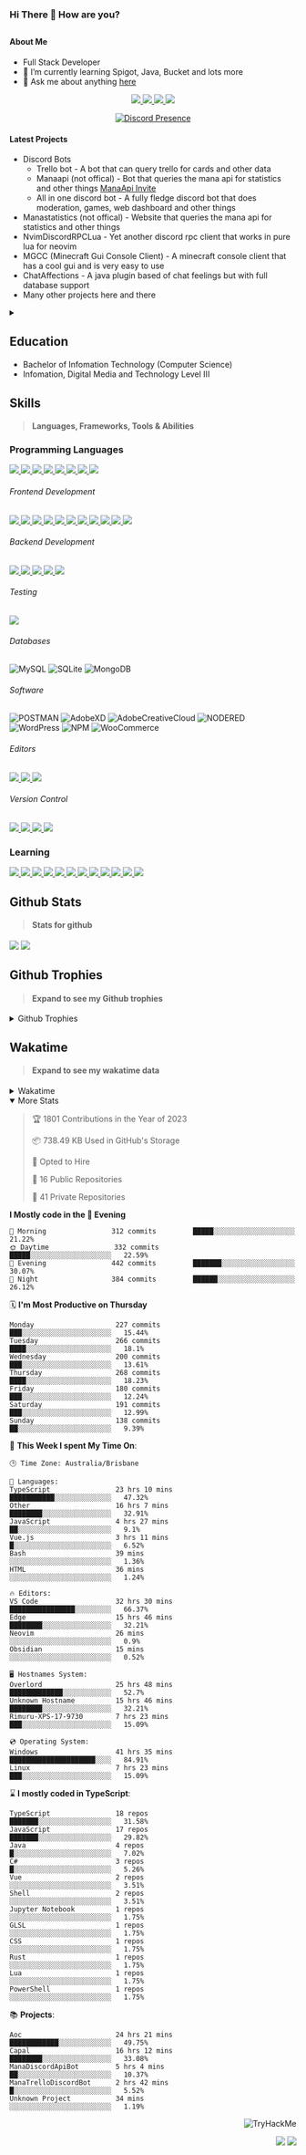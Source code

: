 ### Hi There 👋 How are you?

## <h4>About Me</h4>

- Full Stack Developer
- 🌱 I’m currently learning Spigot, Java, Bucket and lots more
- 💬 Ask me about anything [here](https://github.com/nick22985/nick22985/issues)

<p align="center">
	<a href="https://discordapp.com/users/221602145462386688">
		<img src="https://img.shields.io/badge/Discord-5865F2.svg?&style=for-the-badge&logo=Discord&logoColor=white"/>
	</a>
	<a href="https://www.youtube.com/channel/UChZvyaTJSq0PweGmTpjPjRw">
		<img src="https://img.shields.io/badge/YouTube-FF0000.svg?&style=for-the-badge&logo=YouTube&logoColor=white"/>
	</a>
	<a href="https://twitter.com/nick22985">
		<img src="https://img.shields.io/badge/Twitter-1DA1F2.svg?&style=for-the-badge&logo=Twitter&logoColor=white"/>
	</a>
	<a href="https://www.npmjs.com/~nick22985">
		<img src="https://img.shields.io/badge/npm-CB3837.svg?&style=for-the-badge&logo=NPM&logoColor=white"/>
	</a>
</p>

<p align="center">
	<a href="https://discord.com/users/221602145462386688" target="_blank" rel="nofollow">
		<img src="https://lanyard-profile-readme.vercel.app/api/221602145462386688?hideStatus=true&animated=true&hideDiscrim=true" alt="Discord Presence" align="center">
	</a>
</p>

#### Latest Projects

- Discord Bots
	- Trello bot - A bot that can query trello for cards and other data
	- Manaapi (not offical) - Bot that queries the mana api for statistics and other things [ManaApi Invite](https://discord.com/api/oauth2/authorize?client_id=701852927035310171&permissions=0&scope=bot%20applications.commands)
	- All in one discord bot - A fully fledge discord bot that does moderation, games, web dashboard and other things 
- Manastatistics (not offical) - Website that queries the mana api for statistics and other things
- NvimDiscordRPCLua - Yet another discord rpc client that works in pure lua for neovim 
- MGCC (Minecraft Gui Console Client) - A minecraft console client that has a cool gui and is very easy to use
- ChatAffections - A java plugin based of chat feelings but with full database support
- Many other projects here and there

<details>
	<summary></summary>
<p>Yes the names suck I have yet to come up with some cool names</p>
</details>


<h2>Education</h2>

> #### 
- Bachelor of Infomation Technology (Computer Science)
- Infomation, Digital Media and Technology Level III




<h2>Skills</h2>

> #### Languages, Frameworks, Tools & Abilities

<h3>Programming Languages</h3>
<a href="">
	<img src="https://img.shields.io/badge/JavaScript-323330.svg?&style=flat-square&logo=javascript&logoColor=%23F7DF1E"/>
</a>
<a href="">
	<img src="https://img.shields.io/badge/TYPESCRIPT-%23007ACC.svg?&style=flat-square&logo=typescript&logoColor=white"/>
</a>
<a href="">
	<img src="https://img.shields.io/badge/PYTHON-3776AB.svg?&style=flat-square&logo=python&logoColor=white"/>
</a>
<a href="">
	<img src="https://img.shields.io/badge/C-3776AB.svg?&style=flat-square&logo=C&logoColor=white"/>
</a>
<a href="">
	<img src="https://img.shields.io/badge/C%23-239120.svg?&style=flat-square&logo=C-Sharp&logoColor=white"/>
</a>
<a href="">
	<img src="https://img.shields.io/badge/.Net-512BD4.svg?&style=flat-square&logo=.NET&logoColor=white"/>
</a>
<a href="">
	<img src="https://img.shields.io/badge/JQUERY-0769AD.svg?&style=flat-square&logo=jquery&logoColor=white"/>
</a>	
<a href="">
	<img src="https://img.shields.io/badge/OpenJDK-5585A3?style=flat-square&logo=OpenJDK&logoColor=white"/>
</a>

<h6> Frontend Development </h6>
<a href="">
	<img src="https://img.shields.io/badge/React-61DAFB?style=flat-square&logo=react&logoColor=white"/>
</a>
<a href="">
	<img src="https://img.shields.io/badge/CSS3-%231572B6.svg?&style=flat-square&logo=css3&logoColor=white"/>
</a>
<a href="">
	<img src="https://img.shields.io/badge/HTML5-E34F26.svg?&style=flat-square&logo=html5&logoColor=white"/>
</a>
<a href="">
	<img src="https://img.shields.io/badge/Blazor-512BD4.svg?&style=flat-square&logo=Blazor&logoColor=white"/>
</a>
<a href="">
	<img src="https://img.shields.io/badge/Tailwind-06B6D4.svg?&style=flat-square&logo=tailwindcss&logoColor=white"/>
</a>
<a href="">
	<img src="https://img.shields.io/badge/Vue.js-4FC08D?style=flat-square&logo=Vue.js&logoColor=white"/>
</a>
<a href="">
	<img src="https://img.shields.io/badge/Vuetify-1867C0?style=flat-square&logo=vuetify"/>
</a>
<a href="">
	<img src="https://img.shields.io/badge/Bootstrap-7952B3?style=flat-square&logo=bootstrap&logoColor=white"/>
</a>
<a href="">
	<img src="https://img.shields.io/badge/Nextjs-000000?style=flat-square&logo=next.js&logoColor=white"/>
</a>
<a href="">
	<img src="https://img.shields.io/badge/Electron-47848F?style=flat-square&logo=electron&logoColor=white"/>
</a>
<a href="">
	<img src="https://img.shields.io/badge/Headless UI-47848F?style=flat-square&logo=headlessui&logoColor=white"/>
</a>

<h6> Backend Development </h6>
<a href="">
	<img src="https://img.shields.io/badge/NODEJS-339933.svg?&style=flat-square&logo=node.js&logoColor=white"/>
</a>
<a href="">
	<img src="https://img.shields.io/badge/NGINX-269539.svg?&style=flat-square&logo=nginx&logoColor=white"/>
</a>
<a href="">
	<img src="https://img.shields.io/badge/GRAPHQL-E10098.svg?&style=flat-square&logo=graphql&logoColor=white"/>
</a>
<a href="">
	<img src="https://img.shields.io/badge/express-000000?style=flat-square&logo=express&logoColor=white"/>
</a>
<a href="">
	<img src="https://img.shields.io/badge/NestJs-E0234E?style=flat-square&logo=nestjs&logoColor=white"/>
</a>

<h6>Testing</h6>
<a href="">
	<img src="https://img.shields.io/badge/cypress-17202C?style=flat-square&logo=cypress&logoColor=white"/>
</a>

<h6> Databases </h6>

![MySQL](https://img.shields.io/badge/MySQL-4479A1.svg?&style=flat-square&logo=mysql&logoColor=white)
![SQLite](https://img.shields.io/badge/SQLite-003B57.svg?&style=flat-square&logo=sqlite&logoColor=white)
![MongoDB](https://img.shields.io/badge/MONGODB-47A248.svg?&style=flat-square&logo=mongodb&logoColor=white)

<h6>Software</h6>

![POSTMAN](https://img.shields.io/badge/Postman-FF6C37.svg?&style=flat-square&logo=postman&logoColor=white)
![AdobeXD](https://img.shields.io/badge/Adobe%20XD-FF61F6.svg?&style=flat-square&logo=Adobe-XD&logoColor=black)
![AdobeCreativeCloud](https://img.shields.io/badge/Adobe%20Creative%20Cloud-DA1F26.svg?&style=flat-square&logo=Adobe-Creative-Cloud&logoColor=white)
![NODERED](https://img.shields.io/badge/node%20red-8F0000.svg?&style=flat-square&logo=node-red&logoColor=white)
![WordPress](https://img.shields.io/badge/Wordpress-21759B.svg?&style=flat-square&logo=wordpress&logoColor=white)
![NPM](https://img.shields.io/badge/npm-CB3837.svg?&style=flat-square&logo=npm&logoColor=white)
![WooCommerce](https://img.shields.io/badge/WooCommerce-96588A.svg?&style=flat-square&logo=WooCommerce&logoColor=white)

<h6> Editors </h6>
<a href="">
	<img src="https://img.shields.io/badge/VSCODE-007ACC.svg?&style=flat-square&logo=visual-studio-code"/>
</a>
<a href="">
	<img src="https://img.shields.io/badge/Visual%20Studio-5C2D91.svg?&style=flat-square&logo=visual-studio"/>
</a>
<a href="">
	<img src="https://img.shields.io/badge/INTELLIJ-000000.svg?&style=flat-square&logo=intellij-idea"/>
</a>

<h6>Version Control</h6>
<a href="">
	<img src="https://img.shields.io/badge/GITHUB-%23121011.svg?&style=flat-square&logo=github&logoColor=white"/>
</a>
<a href="">
	<img src="https://img.shields.io/badge/GITLAB-%23181717.svg?&style=flat-square&logo=gitlab&logoColor=white"/>
</a>
<a href="">
	<img src="https://img.shields.io/badge/GIT-%23F05033.svg?&style=flat-square&logo=git&logoColor=white"/>
</a>
<a href="">
	<img src="https://img.shields.io/badge/-BitBucket-darkblue?style=flat-square&logo=bitbucket"/>
</a>

<!-- <br><br><br><br>

![MicrosoftAzure](https://img.shields.io/badge/Microsoft%20Azure-232F7E?style=flat-square&logo=microsoft-azure)
![GoogleCloud](https://img.shields.io/badge/Google%20Cloud-black?style=flat-square&logo=google-cloud)
![DigitalOcean](https://img.shields.io/badge/-Digital%20Ocean-darkblue?style=flat-square&logo=digitalocean)
![Heroku](https://img.shields.io/badge/-Heroku-430098?style=flat-square&logo=heroku)
![RaspberryPi](https://img.shields.io/badge/-Raspberry%20Pi-C51A4A?style=flat-square&logo=Raspberry-Pi)
![LINUX](https://img.shields.io/badge/LINUX-FCC624?style=flat-square-square&logo=linux&logoColor=black) -->


<h3>Learning</h3>
<a href="">
	<img src="https://img.shields.io/badge/GITHUB%20ACTIONS-2088FF.svg?&style=flat-square&logo=github-actions&logoColor=white"/>
</a>	

<a href="">
	<img src="https://img.shields.io/badge/PHP-777BB4.svg?&style=flat-square&logo=php&logoColor=white"/>
</a>		
<a href="">
	<img src="https://img.shields.io/badge/DOCKER-2496ED.svg?&style=flat-square&logo=docker&logoColor=white"/>
</a>		
<a href="">
	<img src="https://img.shields.io/badge/webpack-8DD6F9?style=flat-square&logo=webpack&logoColor=white"/>
</a>
<a href="">
	<img src="https://img.shields.io/badge/redis-DC382D?style=flat-square&logo=redis&logoColor=white"/>
</a>
<a href="">
	<img src="https://img.shields.io/badge/neovim-57A143?style=flat-square&logo=neovim&logoColor=white"/>
</a>
<a href="">
	<img src="https://img.shields.io/badge/Angular-DD0031?style=flat-square&logo=angular&logoColor=white"/>
</a>
<a href="">
	<img src="https://img.shields.io/badge/NGINX-009639?style=flat-square&logo=nginx&logoColor=white"/>
</a>
<a href="">
	<img src="https://img.shields.io/badge/PlanetScale-000000?style=flat-square&logo=planetscale&logoColor=white"/>
</a>
<a href="">
	<img src="https://img.shields.io/badge/PostgreSQL-4169E1?style=flat-square&logo=postgresql&logoColor=white"/>
</a>
<a href="">
	<img src="https://img.shields.io/badge/lua-2C2D72?style=flat-square&logo=lua&logoColor=white"/>
</a>
<a href="">
	<img src="https://img.shields.io/badge/Rust-000000?style=flat-square&logo=rust&logoColor=white"/>
</a>

## Github Stats
> #### Stats for github
<img src="https://github-readme-stats.vercel.app/api?username=nick22985&count_private=true&show_icons=true&theme=github_dark"></img>
<img src="https://streak-stats.demolab.com/?user=Nick22985&theme=dark&hide_border=true"></img>

## Github Trophies
> #### Expand to see my Github trophies 
<details>
  <summary> 
    Github Trophies
  </summary>
  <p>
    <img src="https://github-profile-trophy.vercel.app/?username=nick22985&theme=algolia&column=4">
  </p>
  </details>
  
## Wakatime
> #### Expand to see my wakatime data
<details>
  <summary> 
   Wakatime
  </summary>
  <p>
	<img src="https://wakatime.com/share/@nick22985/e7a14e07-4d82-4eb2-a5eb-1c3cef708fe7.svg" height="400" width="600"></img>
	<img src="https://wakatime.com/share/@nick22985/ed1a7d86-01e3-4cf7-bd62-356413a3e91c.svg" height="400" width="600"></img>
</p>
 </details>

<details open="true">
<summary>More Stats</summary>

<!--START_SECTION:devStats-->
> 🏆 1801 Contributions in the Year of 2023
>
> 📦 738.49 KB Used in GitHub's Storage
>
> 💼 Opted to Hire
>
> 📖 16 Public Repositories
>
> 🔐 41 Private Repositories

**I Mostly code in the 🌆 Evening**
```text
🌅 Morning                312 commits         █████░░░░░░░░░░░░░░░░░░░░   21.22%
🌞 Daytime                332 commits         █████░░░░░░░░░░░░░░░░░░░░   22.59%
🌆 Evening                442 commits         ███████░░░░░░░░░░░░░░░░░░   30.07%
🌙 Night                  384 commits         ██████░░░░░░░░░░░░░░░░░░░   26.12%
```
🗓️ **I'm Most Productive on Thursday**
```text
Monday                    227 commits         ███░░░░░░░░░░░░░░░░░░░░░░   15.44%
Tuesday                   266 commits         ████░░░░░░░░░░░░░░░░░░░░░   18.1%
Wednesday                 200 commits         ███░░░░░░░░░░░░░░░░░░░░░░   13.61%
Thursday                  268 commits         ████░░░░░░░░░░░░░░░░░░░░░   18.23%
Friday                    180 commits         ███░░░░░░░░░░░░░░░░░░░░░░   12.24%
Saturday                  191 commits         ███░░░░░░░░░░░░░░░░░░░░░░   12.99%
Sunday                    138 commits         ██░░░░░░░░░░░░░░░░░░░░░░░   9.39%
```
🚀 **This Week I spent My Time On**:
```text
🕒 Time Zone: Australia/Brisbane

💬 Languages:
TypeScript                23 hrs 10 mins      ███████████░░░░░░░░░░░░░░   47.32%
Other                     16 hrs 7 mins       ████████░░░░░░░░░░░░░░░░░   32.91%
JavaScript                4 hrs 27 mins       ██░░░░░░░░░░░░░░░░░░░░░░░   9.1%
Vue.js                    3 hrs 11 mins       █░░░░░░░░░░░░░░░░░░░░░░░░   6.52%
Bash                      39 mins             ░░░░░░░░░░░░░░░░░░░░░░░░░   1.36%
HTML                      36 mins             ░░░░░░░░░░░░░░░░░░░░░░░░░   1.24%

🔥 Editors:
VS Code                   32 hrs 30 mins      ████████████████░░░░░░░░░   66.37%
Edge                      15 hrs 46 mins      ████████░░░░░░░░░░░░░░░░░   32.21%
Neovim                    26 mins             ░░░░░░░░░░░░░░░░░░░░░░░░░   0.9%
Obsidian                  15 mins             ░░░░░░░░░░░░░░░░░░░░░░░░░   0.52%

🖥️ Hostnames System:
Overlord                  25 hrs 48 mins      █████████████░░░░░░░░░░░░   52.7%
Unknown Hostname          15 hrs 46 mins      ████████░░░░░░░░░░░░░░░░░   32.21%
Rimuru-XPS-17-9730        7 hrs 23 mins       ███░░░░░░░░░░░░░░░░░░░░░░   15.09%

💿 Operating System:
Windows                   41 hrs 35 mins      █████████████████████░░░░   84.91%
Linux                     7 hrs 23 mins       ███░░░░░░░░░░░░░░░░░░░░░░   15.09%
```
⌛ **I mostly coded in TypeScript**:
```text
TypeScript                18 repos            ███████░░░░░░░░░░░░░░░░░░   31.58%
JavaScript                17 repos            ███████░░░░░░░░░░░░░░░░░░   29.82%
Java                      4 repos             █░░░░░░░░░░░░░░░░░░░░░░░░   7.02%
C#                        3 repos             █░░░░░░░░░░░░░░░░░░░░░░░░   5.26%
Vue                       2 repos             ░░░░░░░░░░░░░░░░░░░░░░░░░   3.51%
Shell                     2 repos             ░░░░░░░░░░░░░░░░░░░░░░░░░   3.51%
Jupyter Notebook          1 repos             ░░░░░░░░░░░░░░░░░░░░░░░░░   1.75%
GLSL                      1 repos             ░░░░░░░░░░░░░░░░░░░░░░░░░   1.75%
CSS                       1 repos             ░░░░░░░░░░░░░░░░░░░░░░░░░   1.75%
Rust                      1 repos             ░░░░░░░░░░░░░░░░░░░░░░░░░   1.75%
Lua                       1 repos             ░░░░░░░░░░░░░░░░░░░░░░░░░   1.75%
PowerShell                1 repos             ░░░░░░░░░░░░░░░░░░░░░░░░░   1.75%
```
📚 **Projects**:
```text
Aoc                       24 hrs 21 mins      ████████████░░░░░░░░░░░░░   49.75%
Capal                     16 hrs 12 mins      ████████░░░░░░░░░░░░░░░░░   33.08%
ManaDiscordApiBot         5 hrs 4 mins        ██░░░░░░░░░░░░░░░░░░░░░░░   10.37%
ManaTrelloDiscordBot      2 hrs 42 mins       █░░░░░░░░░░░░░░░░░░░░░░░░   5.52%
Unknown Project           34 mins             ░░░░░░░░░░░░░░░░░░░░░░░░░   1.19%
```
<!--END_SECTION:devStats-->
</details>
<p align="right">
    <img src="https://tryhackme-badges.s3.amazonaws.com/nick22985.png" alt="TryHackMe">
</p>
<p align="right">
    <img src="https://www.codewars.com/users/nick22985/badges/micro"/>
    <img src="https://wakatime.com/badge/user/06ef56ec-e763-432c-a1cc-83e10de5b5a3.svg"/>
</p>
